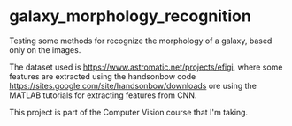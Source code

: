 # galaxy_morphology_recognition
Testing some methods for recognize the morphology of a galaxy, based only on the images.

The dataset used is https://www.astromatic.net/projects/efigi, where some features are extracted using the handsonbow code https://sites.google.com/site/handsonbow/downloads ore using the MATLAB tutorials for extracting features from CNN.

This project is part of the Computer Vision course that I'm taking.
